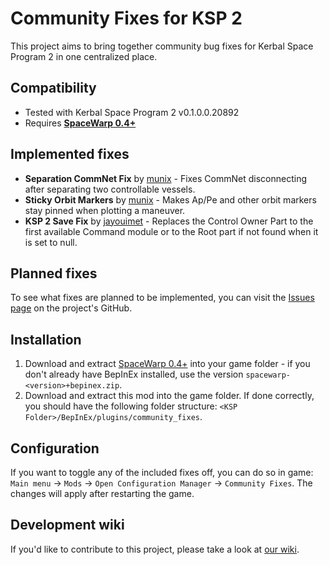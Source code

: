 # Community Fixes for KSP 2
This project aims to bring together community bug fixes for Kerbal Space Program 2 in one centralized place.

## Compatibility
- Tested with Kerbal Space Program 2 v0.1.0.0.20892
- Requires **[SpaceWarp 0.4+](https://github.com/SpaceWarpDev/SpaceWarp/releases/tag/spacewarp-0.4.0)**

## Implemented fixes
- **Separation CommNet Fix** by [munix](https://github.com/jan-bures) - Fixes CommNet disconnecting after separating two controllable vessels.
- **Sticky Orbit Markers** by [munix](https://github.com/jan-bures) - Makes Ap/Pe and other orbit markers stay pinned when plotting a maneuver.
- **KSP 2 Save Fix** by [jayouimet](https://github.com/jayouimet) - Replaces the Control Owner Part to the first available Command module or to the Root part if not found when it is set to null.

## Planned fixes
To see what fixes are planned to be implemented, you can visit the [Issues page](https://github.com/Bit-Studios/CommunityFixes/issues) on the project's GitHub.

## Installation
1. Download and extract [SpaceWarp 0.4+](https://github.com/SpaceWarpDev/SpaceWarp/releases) into your game folder - if you don't already have BepInEx installed, use the version `spacewarp-<version>+bepinex.zip`.
2. Download and extract this mod into the game folder. If done correctly, you should have the following folder structure: `<KSP Folder>/BepInEx/plugins/community_fixes`.

## Configuration
If you want to toggle any of the included fixes off, you can do so in game: `Main menu` -> `Mods` -> `Open Configuration Manager` -> `Community Fixes`. The changes will apply after restarting the game.

## Development wiki
If you'd like to contribute to this project, please take a look at [our wiki](https://github.com/Bit-Studios/CommunityFixes/wiki/Adding-your-fix).
